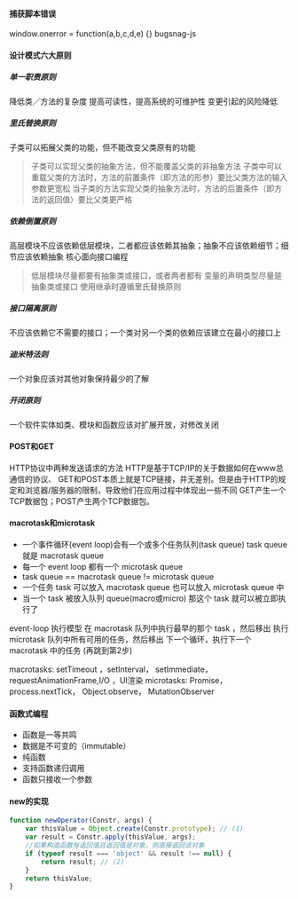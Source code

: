 #### 捕获脚本错误

window.onerror = function\(a,b,c,d,e\) {}
bugsnag-js

#### 设计模式六大原则

##### 单一职责原则
降低类／方法的复杂度
提高可读性，提高系统的可维护性
变更引起的风险降低

##### 里氏替换原则
子类可以拓展父类的功能，但不能改变父类原有的功能
> 子类可以实现父类的抽象方法，但不能覆盖父类的非抽象方法
> 子类中可以重载父类的方法时，方法的前置条件（即方法的形参）要比父类方法的输入参数更宽松
>当子类的方法实现父类的抽象方法时，方法的后置条件（即方法的返回值）要比父类更严格

##### 依赖倒置原则
高层模块不应该依赖低层模块，二者都应该依赖其抽象；抽象不应该依赖细节；细节应该依赖抽象
核心面向接口编程
> 低层模块尽量都要有抽象类或接口，或者两者都有
> 变量的声明类型尽量是抽象类或接口
> 使用继承时遵循里氏替换原则

##### 接口隔离原则
不应该依赖它不需要的接口；一个类对另一个类的依赖应该建立在最小的接口上

##### 迪米特法则
一个对象应该对其他对象保持最少的了解

##### 开闭原则
一个软件实体如类、模块和函数应该对扩展开放，对修改关闭


#### POST和GET
HTTP协议中两种发送请求的方法
HTTP是基于TCP/IP的关于数据如何在www总通信的协议、
GET和POST本质上就是TCP链接，并无差别。但是由于HTTP的规定和浏览器/服务器的限制，导致他们在应用过程中体现出一些不同
GET产生一个TCP数据包；POST产生两个TCP数据包。

#### macrotask和microtask
* 一个事件循环(event loop)会有一个或多个任务队列(task queue) 
task queue 就是 macrotask queue
* 每一个 event loop 都有一个 microtask queue
* task queue == macrotask queue != microtask queue
* 一个任务 task 可以放入 macrotask queue 也可以放入 microtask queue 中
* 当一个 task 被放入队列 queue(macro或micro) 那这个 task 就可以被立即执行了

event-loop 执行模型
在 macrotask 队列中执行最早的那个 task ，然后移出
执行 microtask 队列中所有可用的任务，然后移出
下一个循环，执行下一个 macrotask 中的任务 (再跳到第2步)

macrotasks: setTimeout ，setInterval， setImmediate，requestAnimationFrame,I/O ，UI渲染
microtasks: Promise， process.nextTick， Object.observe， MutationObserver

#### 函数式编程
* 函数是一等共鸣
* 数据是不可变的（immutable）
* 纯函数
* 支持函数递归调用
* 函数只接收一个参数

#### new的实现
```js
function newOperator(Constr, args) {
    var thisValue = Object.create(Constr.prototype); // (1)
    var result = Constr.apply(thisValue, args);
    //如果构造函数有返回值且返回值是对象，则直接返回该对象
    if (typeof result === 'object' && result !== null) {
        return result; // (2)
    }
    return thisValue;
}
```